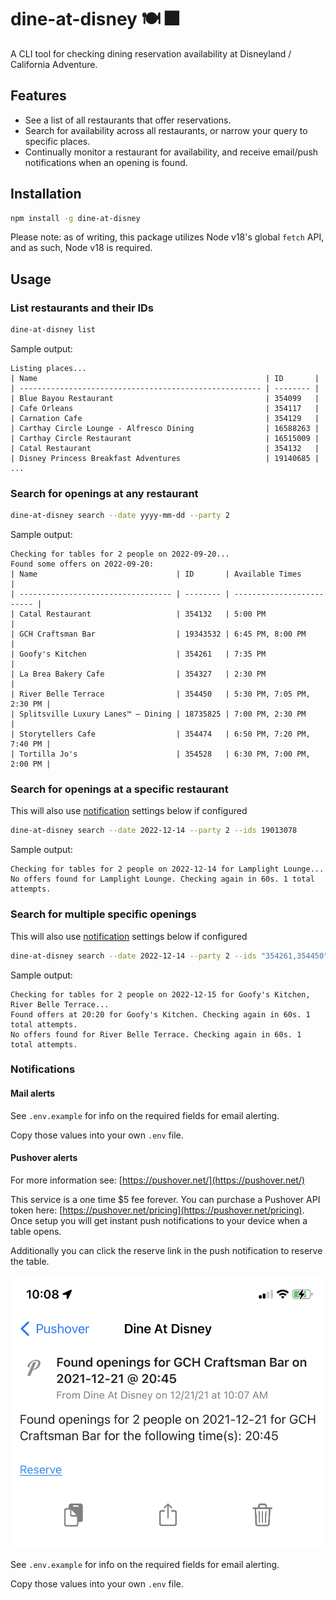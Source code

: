 # dine-at-disney 🍽 🎆

A CLI tool for checking dining reservation availability at Disneyland / California Adventure.

## Features

- See a list of all restaurants that offer reservations.
- Search for availability across all restaurants, or narrow your query to specific places.
- Continually monitor a restaurant for availability, and receive email/push notifications when an opening is found.

## Installation

```sh
npm install -g dine-at-disney
```

Please note: as of writing, this package utilizes Node v18's global `fetch` API, and as such,
Node v18 is required.

## Usage

### List restaurants and their IDs

```sh
dine-at-disney list
```

Sample output:

```prose
Listing places...
| Name                                                   | ID       |
| ------------------------------------------------------ | -------- |
| Blue Bayou Restaurant                                  | 354099   |
| Cafe Orleans                                           | 354117   |
| Carnation Cafe                                         | 354129   |
| Carthay Circle Lounge - Alfresco Dining                | 16588263 |
| Carthay Circle Restaurant                              | 16515009 |
| Catal Restaurant                                       | 354132   |
| Disney Princess Breakfast Adventures                   | 19140685 |
...
```

### Search for openings at any restaurant

```sh
dine-at-disney search --date yyyy-mm-dd --party 2
```

Sample output:

```prose
Checking for tables for 2 people on 2022-09-20...
Found some offers on 2022-09-20:
| Name                               | ID       | Available Times           |
| ---------------------------------- | -------- | ------------------------- |
| Catal Restaurant                   | 354132   | 5:00 PM                   |
| GCH Craftsman Bar                  | 19343532 | 6:45 PM, 8:00 PM          |
| Goofy's Kitchen                    | 354261   | 7:35 PM                   |
| La Brea Bakery Cafe                | 354327   | 2:30 PM                   |
| River Belle Terrace                | 354450   | 5:30 PM, 7:05 PM, 2:30 PM |
| Splitsville Luxury Lanes™ – Dining | 18735825 | 7:00 PM, 2:30 PM          |
| Storytellers Cafe                  | 354474   | 6:50 PM, 7:20 PM, 7:40 PM |
| Tortilla Jo's                      | 354528   | 6:30 PM, 7:00 PM, 2:00 PM |
```

### Search for openings at a specific restaurant

This will also use [notification](#notifications) settings below if configured

```sh
dine-at-disney search --date 2022-12-14 --party 2 --ids 19013078
```

Sample output:

```prose
Checking for tables for 2 people on 2022-12-14 for Lamplight Lounge...
No offers found for Lamplight Lounge. Checking again in 60s. 1 total attempts.
```

### Search for multiple specific openings

This will also use [notification](#notifications) settings below if configured

```sh
dine-at-disney search --date 2022-12-14 --party 2 --ids "354261,354450"
```

Sample output:

```prose
Checking for tables for 2 people on 2022-12-15 for Goofy's Kitchen, River Belle Terrace...
Found offers at 20:20 for Goofy's Kitchen. Checking again in 60s. 1 total attempts.
No offers found for River Belle Terrace. Checking again in 60s. 1 total attempts.
```

### Notifications

#### Mail alerts

See `.env.example` for info on the required fields for email alerting.

Copy those values into your own `.env` file.

#### Pushover alerts

For more information see: [https://pushover.net/](https://pushover.net/)

This service is a one time $5 fee forever. You can purchase a Pushover API token here: [https://pushover.net/pricing](https://pushover.net/pricing). Once setup you will get instant push notifications to your device when a table opens.

Additionally you can click the reserve link in the push notification to reserve the table.

![Push notification example](push.png)

See `.env.example` for info on the required fields for email alerting.

Copy those values into your own `.env` file.
